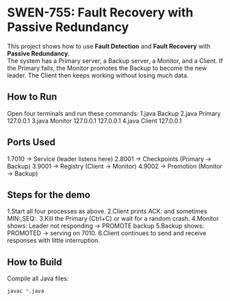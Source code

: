 # SWEN-755: Fault Recovery with Passive Redundancy

This project shows how to use **Fault Detection** and **Fault Recovery** with **Passive Redundancy**.  
The system has a Primary server, a Backup server, a Monitor, and a Client. If the Primary fails, the Monitor promotes the Backup to become the new leader. The Client then keeps working without losing much data.

## How to Run
Open four terminals and run these commands:
1.java Backup
2.java Primary 127.0.0.1
3.java Monitor 127.0.0.1 127.0.0.1
4.java Client 127.0.0.1

## Ports Used
1.7010 → Service (leader listens here)
2.8001 → Checkpoints (Primary → Backup)
3.9001 → Registry (Client → Monitor)
4.9002 → Promotion (Monitor → Backup)

## Steps for the demo
1.Start all four processes as above.
2.Client prints ACK:<number> and sometimes MIN:<value>,SEQ:<number>.
3.Kill the Primary (Ctrl+C) or wait for a random crash.
4.Monitor shows: Leader not responding → PROMOTE backup
5.Backup shows: PROMOTED → serving on 7010.
6.Client continues to send and receive responses with little interruption.


## How to Build

Compile all Java files:
```bash
javac *.java


